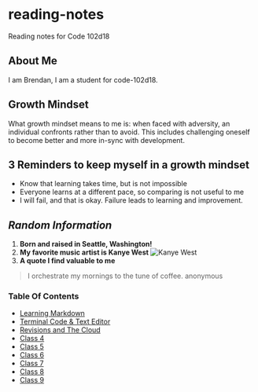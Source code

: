 # reading-notes
Reading notes for Code 102d18

## About Me
I am Brendan, I am a student for code-102d18.

## Growth Mindset
What growth mindset means to me is: when faced with adversity, an individual confronts rather than to avoid. This includes challenging oneself to become better and more in-sync with development.

## 3 Reminders to keep myself in a growth mindset
* Know that learning takes time, but is not impossible
* Everyone learns at a different pace, so comparing is not useful to me
* I will fail, and that is okay. Failure leads to learning and improvement.


## *Random Information*
1. **Born and raised in Seattle, Washington!**
2. **My favorite music artist is Kanye West** ![Kanye West](https://static01.nyt.com/images/2018/05/03/arts/02kanyeinterview/merlin_137562693_d29efbc8-3850-46e1-a298-b524ff009eb2-superJumbo.jpg)
3. **A quote I find valuable to me**
> I orchestrate my mornings to the tune of coffee.
> anonymous

### Table Of Contents
- [Learning Markdown](learning_markdown.md)
- [Terminal Code & Text Editor](coders_computer.md)
- [Revisions and The Cloud](revisions_andthecloud.md)
- [Class 4]()
- [Class 5]()
- [Class 6]()
- [Class 7]()
- [Class 8]()
- [Class 9]()

